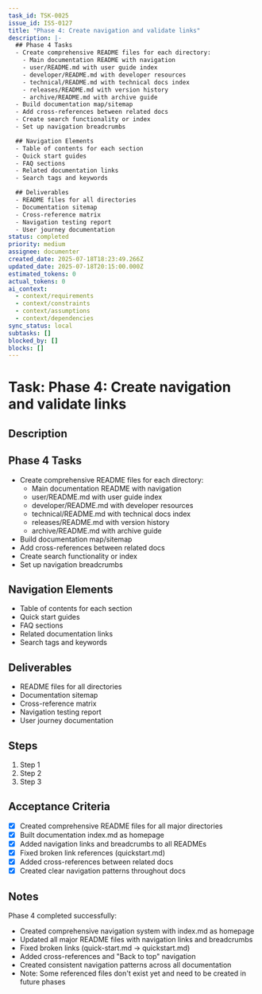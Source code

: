 ```yaml
---
task_id: TSK-0025
issue_id: ISS-0127
title: "Phase 4: Create navigation and validate links"
description: |-
  ## Phase 4 Tasks
  - Create comprehensive README files for each directory:
    - Main documentation README with navigation
    - user/README.md with user guide index
    - developer/README.md with developer resources
    - technical/README.md with technical docs index
    - releases/README.md with version history
    - archive/README.md with archive guide
  - Build documentation map/sitemap
  - Add cross-references between related docs
  - Create search functionality or index
  - Set up navigation breadcrumbs

  ## Navigation Elements
  - Table of contents for each section
  - Quick start guides
  - FAQ sections
  - Related documentation links
  - Search tags and keywords

  ## Deliverables
  - README files for all directories
  - Documentation sitemap
  - Cross-reference matrix
  - Navigation testing report
  - User journey documentation
status: completed
priority: medium
assignee: documenter
created_date: 2025-07-18T18:23:49.266Z
updated_date: 2025-07-18T20:15:00.000Z
estimated_tokens: 0
actual_tokens: 0
ai_context:
  - context/requirements
  - context/constraints
  - context/assumptions
  - context/dependencies
sync_status: local
subtasks: []
blocked_by: []
blocks: []
---
```


# Task: Phase 4: Create navigation and validate links

## Description
## Phase 4 Tasks
- Create comprehensive README files for each directory:
  - Main documentation README with navigation
  - user/README.md with user guide index
  - developer/README.md with developer resources
  - technical/README.md with technical docs index
  - releases/README.md with version history
  - archive/README.md with archive guide
- Build documentation map/sitemap
- Add cross-references between related docs
- Create search functionality or index
- Set up navigation breadcrumbs

## Navigation Elements
- Table of contents for each section
- Quick start guides
- FAQ sections
- Related documentation links
- Search tags and keywords

## Deliverables
- README files for all directories
- Documentation sitemap
- Cross-reference matrix
- Navigation testing report
- User journey documentation

## Steps
1. Step 1
2. Step 2
3. Step 3

## Acceptance Criteria
- [x] Created comprehensive README files for all major directories
- [x] Built documentation index.md as homepage
- [x] Added navigation links and breadcrumbs to all READMEs
- [x] Fixed broken link references (quickstart.md)
- [x] Added cross-references between related docs
- [x] Created clear navigation patterns throughout docs

## Notes
Phase 4 completed successfully:
- Created comprehensive navigation system with index.md as homepage
- Updated all major README files with navigation links and breadcrumbs
- Fixed broken links (quick-start.md -> quickstart.md)
- Added cross-references and "Back to top" navigation
- Created consistent navigation patterns across all documentation
- Note: Some referenced files don't exist yet and need to be created in future phases
